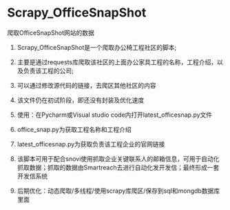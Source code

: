 # Scrapy_OfficeSnapShot

爬取OfficeSnapShot网站的数据

1. Scrapy_OfficeSnapShot是一个爬取办公椅工程社区的脚本;

2. 主要是通过requests库爬取该社区的上面办公家具工程的名称，工程介绍，以及负责该工程的公司;

3. 可以通过修改源代码的链接，去爬区其他社区的内容

4. 该文件仍在初试阶段，即还没有封装及优化速度

5. 使用：在Pycharm或Visual studio code内打开latest_officesnap.py文件

6. office_snap.py为获取工程名称和工程介绍

7. latest_officesnap.py为获取负责该工程企业的官网链接

8. 该脚本可用于配合snovi使用抓取企业关键联系人的邮箱信息，可用于自动化抓取数据；抓取的数据由Smartreach去进行自动化发开发信；最终形成一套开发信系统

5. 后期优化：动态爬取/多线程/使用scrapy库爬区/保存到sql和mongdb数据库里面



